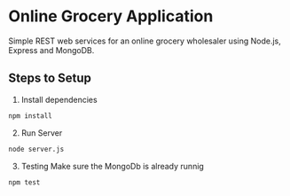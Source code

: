# Online Grocery Application

Simple REST web services for an online grocery wholesaler using Node.js, Express and MongoDB.

## Steps to Setup

1. Install dependencies

```bash
npm install
```

2. Run Server

```bash
node server.js
```

3. Testing
    Make sure the MongoDb is already runnig

```bash
npm test
```

